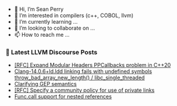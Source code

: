 - 👋 Hi, I’m Sean Perry
- 👀 I’m interested in compilers (c++, COBOL, llvm)
- 🌱 I’m currently learning ...
- 💞️ I’m looking to collaborate on ...
- 📫 How to reach me ...

<!---
s66perry/s66perry is a ✨ special ✨ repository because its `README.md` (this file) appears on your GitHub profile.
You can click the Preview link to take a look at your changes.
--->
### 📕 Latest LLVM Discourse Posts

<!-- DISCOURSE-LLVM:START -->
- [[RFC] Expand Modular Headers PPCallbacks problem in C++20](https://discourse.llvm.org/t/rfc-expand-modular-headers-ppcallbacks-problem-in-c-20/71628#post_2)
- [Clang-14.0.6+ld.ldd linking fails with undefined symbols throw_bad_array_new_length&lpar;&rpar; / libc_single_threaded](https://discourse.llvm.org/t/clang-14-0-6-ld-ldd-linking-fails-with-undefined-symbols-throw-bad-array-new-length-libc-single-threaded/72223#post_1)
- [Clarifying GEP semantics](https://discourse.llvm.org/t/clarifying-gep-semantics/70415?page=2#post_22)
- [[RFC] Specify a community policy for use of private links](https://discourse.llvm.org/t/rfc-specify-a-community-policy-for-use-of-private-links/72208#post_14)
- [Func.call support for nested references](https://discourse.llvm.org/t/func-call-support-for-nested-references/72193#post_2)
<!-- DISCOURSE-LLVM:END -->
